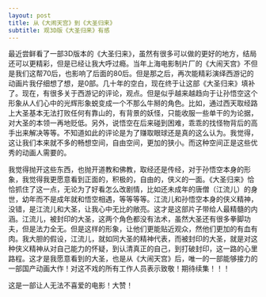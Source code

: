 ```yaml
---
layout: post
title: 从《大闹天宫》到《大圣归来》
subtitle: 观3D版《大圣归来》有感
---
```


最近尝鲜看了一部3D版本的《大圣归来》，虽然有很多可以做的更好的地方，结局还可以更精彩，但是已经让我大呼过瘾。当年上海电影制片厂的《大闹天宫》不但是我们这帮70后，也影响了后面的80后。但是那之后，再次能精彩演绎西游记的动画片我仔细想了想，是0部。几十年的空白，现在终于让这部《大圣归来》填补了。现在，有很多关于西游记的评论，观点。但是似乎越来越趋向于让孙悟空这个形象从人们心中的光辉形象蜕变成一个不那么牛掰的角色。比如，通过西天取经路上大圣基本无法打败任何有靠山的，有背景的妖怪，只能收服一些单干的为论据，对大圣的本领一再地贬低。另外，说悟空在后来碰到困难，乖乖的找怪物背后的高手出来解决等等。不知道如此的评论是为了赚取眼球还是真的这么认为。我觉得，这让我们本来就不多的畅想空间，自由空间，更加的狭小。而这种空间正是这些优秀的动画人需要的。

我觉得抛开这些东西，也抛开道教和佛教，取经还是传经，对于孙悟空本身的形象，我觉得我更愿意看到正面的，积极的，自由的，侠义的一面。《大圣归来》恰恰抓住了这一点，无论为了好看怎么改剧情，比如还未成年的唐僧（江流儿）的身世，幼年而不是成年就和悟空相遇，等等等等。江流儿和孙悟空本身的侠义精神，没错，是江流儿和大圣，让我心中无比的敞亮。这才是这部片子带给人最精髓的内涵。江流儿，被封印的大圣，这两个角色都没有法术，虽然大圣还有很多拳脚功夫，但是法力全无。但是这样的形象，让他们更能贴近观众，然他们更加的有血有肉。我大胆的假设，江流儿，就如同大圣的精神代表，而被封印的大圣，就是对这种侠义精神从对自己能力的怀疑，到认清真正的自己，到打破封印，这一路的心里路程。这才是我愿意看到的大圣，也是从《大闹天宫》后，唯一的一部能够接力的一部国产动画大作！对这不戏的所有工作人员表示致敬！期待续集！！！

这是一部让人无法不喜爱的电影！大赞！
